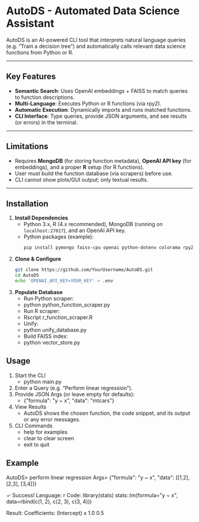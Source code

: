 # AutoDS - Automated Data Science Assistant

AutoDS is an AI-powered CLI tool that interprets natural language queries (e.g. “Train a decision tree”) and automatically calls relevant data science functions from Python or R.

---

## Key Features
- **Semantic Search**: Uses OpenAI embeddings + FAISS to match queries to function descriptions.
- **Multi-Language**: Executes Python or R functions (via rpy2).
- **Automatic Execution**: Dynamically imports and runs matched functions.
- **CLI Interface**: Type queries, provide JSON arguments, and see results (or errors) in the terminal.

---

## Limitations
- Requires **MongoDB** (for storing function metadata), **OpenAI API key** (for embeddings), and a proper **R** setup (for R functions).
- User must build the function database (via scrapers) before use.
- CLI cannot show plots/GUI output; only textual results.

---

## Installation

1. **Install Dependencies**  
   - Python 3.x, R (4.x recommended), MongoDB (running on `localhost:27017`), and an OpenAI API key.
   - Python packages (example):
     ```bash
     pip install pymongo faiss-cpu openai python-dotenv colorama rpy2 numpy
     ```
2. **Clone & Configure**  
   ```bash
   git clone https://github.com/YourUsername/AutoDS.git
   cd AutoDS
   echo 'OPENAI_API_KEY=YOUR_KEY' > .env
3. **Populate Database**
   - Run Python scraper:
   - python python_function_scraper.py
   - Run R scraper:
   - Rscript r_function_scraper.R
   - Unify:
   - python unify_database.py
   - Build FAISS index:
   - python vector_store.py
     
## Usage

1. Start the CLI
   - python main.py
2. Enter a Query (e.g. “Perform linear regression”).
3. Provide JSON Args (or leave empty for defaults):
   - {"formula": "y ~ x", "data": "mtcars"}
4. View Results
   - AutoDS shows the chosen function, the code snippet, and its output or any error messages.
5. CLI Commands
   - help for examples
   - clear to clear screen
   - exit to quit

## Example 

AutoDS> perform linear regression
Args> {"formula": "y ~ x", "data": [[1,2], [2,3], [3,4]]}

✓ Success!
Language: r
Code:
library(stats)
stats::lm(formula="y ~ x", data=rbind(c(1, 2), c(2, 3), c(3, 4)))

Result:
Coefficients:
(Intercept)   x
        1.0  0.5


